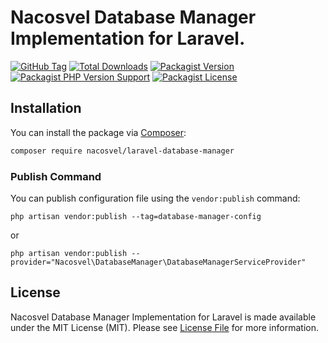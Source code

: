 # Nacosvel Database Manager Implementation for Laravel.

[![GitHub Tag](https://img.shields.io/github/v/tag/jundayw/laravel-database-manager)](https://github.com/jundayw/laravel-database-manager/tags)
[![Total Downloads](https://img.shields.io/packagist/dt/nacosvel/laravel-database-manager?style=flat-square)](https://packagist.org/packages/nacosvel/laravel-database-manager)
[![Packagist Version](https://img.shields.io/packagist/v/nacosvel/laravel-database-manager)](https://packagist.org/packages/nacosvel/laravel-database-manager)
[![Packagist PHP Version Support](https://img.shields.io/packagist/php-v/nacosvel/laravel-database-manager)](https://github.com/jundayw/laravel-database-manager)
[![Packagist License](https://img.shields.io/github/license/jundayw/laravel-database-manager)](https://github.com/jundayw/laravel-database-manager)

## Installation

You can install the package via [Composer](https://getcomposer.org/):

```bash
composer require nacosvel/laravel-database-manager
```

### Publish Command

You can publish configuration file using the `vendor:publish` command:

```shell
php artisan vendor:publish --tag=database-manager-config
```

or

```shell
php artisan vendor:publish --provider="Nacosvel\DatabaseManager\DatabaseManagerServiceProvider"
```

## License

Nacosvel Database Manager Implementation for Laravel is made available under the MIT License (MIT). Please see [License File](LICENSE) for more
information.
